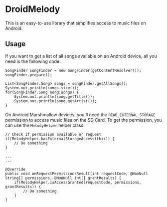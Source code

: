 # DroidMelody

This is an easy-to-use library that simplifies access to music files on Android.

## Usage

If you want to get a list of all songs available on an Android device, all you need is the following code:

```
SongFinder songFinder = new SongFinder(getContentResolver());
songFinder.prepare();

List<SongFinder.Song> songs = songFinder.getAllSongs();
System.out.println(songs.size());
for(SongFinder.Song song:songs) {
    System.out.println(song.getTitle());
    System.out.println(song.getArtist());
}
```

On Android Marshmallow devices, you'll need the `READ_EXTERNAL_STORAGE` permission to access music files on the SD Card. To get the permission, you can use the `MelodyHelper` helper class:

```
// Check if permission available or request
if(MelodyHelper.hasExternalStorageAccess(this)) {
    // Do something
}

...
...

@Override
public void onRequestPermissionsResult(int requestCode, @NonNull String[] permissions, @NonNull int[] grantResults) {
    if(MelodyHelper.isAccessGranted(requestCode, permissions, grantResults)) {
        // Do something
    }
}
```

